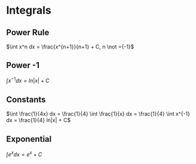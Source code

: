# Integrals

## Power Rule

$\int x^n dx = \frac{x^{n+1}}{n+1} + C, n \not ={-1}$ 

## Power -1

$\int x^{-1} dx = ln|x| + C$

## Constants

$\int \frac{1}{4x} dx = \frac{1}{4} \int \frac{1}{x} dx = \frac{1}{4} \int x^{-1} dx = \frac{1}{4} ln|x| + C$

## Exponential

$\int e^x dx = e^x + C$
